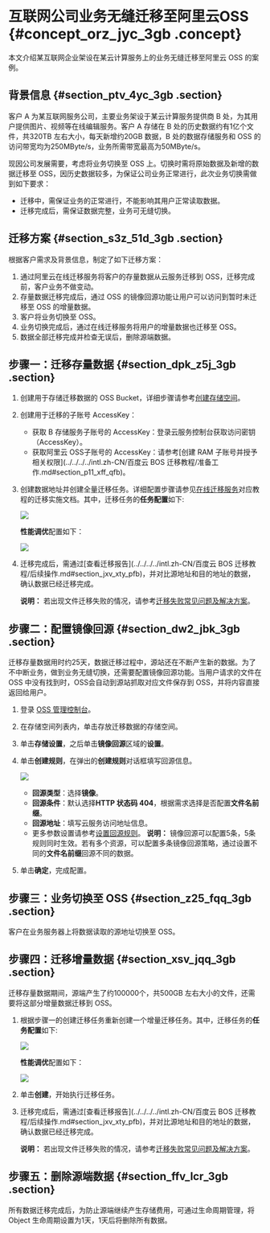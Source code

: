 # 互联网公司业务无缝迁移至阿里云OSS {#concept_orz_jyc_3gb .concept}

本文介绍某互联网企业架设在某云计算服务上的业务无缝迁移至阿里云 OSS 的案例。

## 背景信息 {#section_ptv_4yc_3gb .section}

客户 A 为某互联网服务公司，主要业务架设于某云计算服务提供商 B 处，为其用户提供图片、视频等在线编辑服务。客户 A 存储在 B 处的历史数据约有1亿个文件，共320TB 左右大小，每天新增约20GB 数据，B 处的数据存储服务和 OSS 的访问带宽均为250MByte/s，业务所需带宽最高为50MByte/s。

现因公司发展需要，考虑将业务切换至 OSS 上。切换时需将原始数据及新增的数据迁移至 OSS，因历史数据较多，为保证公司业务正常进行，此次业务切换需做到如下要求：

-   迁移中，需保证业务的正常进行，不能影响其用户正常读取数据。
-   迁移完成后，需保证数据完整，业务可无缝切换。

## 迁移方案 {#section_s3z_51d_3gb .section}

根据客户需求及背景信息，制定了如下迁移方案：

1.  通过阿里云在线迁移服务将客户的存量数据从云服务迁移到 OSS，迁移完成前，客户业务不做变动。
2.  存量数据迁移完成后，通过 OSS 的镜像回源功能让用户可以访问到暂时未迁移至 OSS 的增量数据。
3.  客户将业务切换至 OSS。
4.  业务切换完成后，通过在线迁移服务将用户的增量数据也迁移至 OSS。
5.  数据全部迁移完成并检查无误后，删除源端数据。

## 步骤一：迁移存量数据 {#section_dpk_z5j_3gb .section}

1.  创建用于存储迁移数据的 OSS Bucket，详细步骤请参考[创建存储空间](../../../../intl.zh-CN/控制台用户指南/管理存储空间/创建存储空间.md#)。
2.  创建用于迁移的子账号 AccessKey：
    -   获取 B 存储服务子账号的 AccessKey：登录云服务控制台获取访问密钥（AccessKey）。
    -   获取阿里云 OSS子账号的 AccessKey：请参考[创建 RAM 子账号并授予相关权限](../../../../intl.zh-CN/百度云 BOS 迁移教程/准备工作.md#section_p11_xff_qfb)。
3.  创建数据地址并创建全量迁移任务。详细配置步骤请参见[在线迁移服务](https://help.aliyun.com/product/94157.html)对应教程的迁移实施文档。其中，迁移任务的**任务配置**如下:

    ![](http://static-aliyun-doc.oss-cn-hangzhou.aliyuncs.com/assets/img/88193/155736936436102_zh-CN.png)

    **性能调优**配置如下：

    ![](http://static-aliyun-doc.oss-cn-hangzhou.aliyuncs.com/assets/img/88193/155736936536097_zh-CN.png)

4.  迁移完成后，需通过[查看迁移报告](../../../../intl.zh-CN/百度云 BOS 迁移教程/后续操作.md#section_jxv_xty_pfb)，并对比源地址和目的地址的数据，确认数据已经迁移完成。

    **说明：** 若出现文件迁移失败的情况，请参考[迁移失败常见问题及解决方案](../../../../intl.zh-CN/常见问题/迁移失败常见原因及解决方案.md#)。


## 步骤二：配置镜像回源 {#section_dw2_jbk_3gb .section}

迁移存量数据用时约25天，数据迁移过程中，源站还在不断产生新的数据。为了不中断业务，做到业务无缝切换，还需要配置镜像回源功能。当用户请求的文件在 OSS 中没有找到时，OSS会自动到源站抓取对应文件保存到 OSS，并将内容直接返回给用户。

1.  登录 [OSS 管理控制台](https://oss.console.aliyun.com/)。
2.  在存储空间列表内，单击存放迁移数据的存储空间。
3.  单击**存储设置**，之后单击**镜像回源**区域的**设置**。
4.  单击**创建规则**，在弹出的**创建规则**对话框填写回源信息。

    ![](http://static-aliyun-doc.oss-cn-hangzhou.aliyuncs.com/assets/img/88193/155736936536104_zh-CN.png)

    -   **回源类型**：选择**镜像**。
    -   **回源条件**：默认选择**HTTP 状态码 404**，根据需求选择是否配置**文件名前缀**。
    -   **回源地址**：填写云服务访问地址信息。
    -   更多参数设置请参考[设置回源规则](../../../../intl.zh-CN/控制台用户指南/管理存储空间/设置回源规则.md#)。
    **说明：** 镜像回源可以配置5条，5条规则同时生效。若有多个资源，可以配置多条镜像回源策略，通过设置不同的**文件名前缀**回源不同的数据。

5.  单击**确定**，完成配置。

## 步骤三：业务切换至 OSS {#section_z25_fqq_3gb .section}

客户在业务服务器上将数据读取的源地址切换至 OSS。

## 步骤四：迁移增量数据 {#section_xsv_jqq_3gb .section}

迁移存量数据期间，源端产生了约100000个，共500GB 左右大小的文件，还需要将这部分增量数据迁移到 OSS。

1.  根据步骤一的创建迁移任务重新创建一个增量迁移任务。其中，迁移任务的**任务配置**如下:

    ![](http://static-aliyun-doc.oss-cn-hangzhou.aliyuncs.com/assets/img/88193/155736936536098_zh-CN.png)

    **性能调优**配置如下：

    ![](http://static-aliyun-doc.oss-cn-hangzhou.aliyuncs.com/assets/img/88193/155736936536101_zh-CN.png)

2.  单击**创建**，开始执行迁移任务。
3.  迁移完成后，需通过[查看迁移报告](../../../../intl.zh-CN/百度云 BOS 迁移教程/后续操作.md#section_jxv_xty_pfb)，并对比源地址和目的地址的数据，确认数据已经迁移完成。

    **说明：** 若出现文件迁移失败的情况，请参考[迁移失败常见问题及解决方案](../../../../intl.zh-CN/常见问题/迁移失败常见原因及解决方案.md#)。


## 步骤五：删除源端数据 {#section_ffv_lcr_3gb .section}

所有数据迁移完成后，为防止源端继续产生存储费用，可通过生命周期管理，将 Object 生命周期设置为1天，1天后将删除所有数据。

